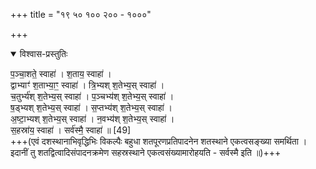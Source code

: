 +++
title = "१९ ५० १०० २०० - १०००"

+++

<details open><summary>विश्वास-प्रस्तुतिः</summary>

प॒ञ्चा॒शते॒ स्वाहा॑ । श॒ताय॒ स्वाहा॑ ।  
द्वाभ्याꣳ॑ श॒ताभ्या॒ꣳ॒ स्वाहा॑ । त्रि॒भ्यश् श॒तेभ्य॒स् स्वाहा॑ ।  
च॒तुर्भ्य॑श् श॒तेभ्य॒स् स्वाहा॑ । प॒ञ्चभ्य॑श् श॒तेभ्य॒स् स्वाहा॑ ।  
ष॒ड्भ्यश् श॒तेभ्य॒स् स्वाहा॑ । स॒प्तभ्य॑श् श॒तेभ्य॒स् स्वाहा॑ ।  
अ॒ष्टा॒भ्यश् श॒तेभ्य॒स् स्वाहा॑ । न॒वभ्य॑श् श॒तेभ्य॒स् स्वाहा॑ ।  
स॒हस्रा॑य॒ स्वाहा॑ । सर्व॑स्मै॒ स्वाहा॑ ॥ [49]  
+++(एवं दशस्थानाभिवृद्धिभिः विकल्पैः बहुधा शतपूरणप्रतिपादनेन शतस्थाने एकत्वसङ्ख्या समर्थिता । इदानीं तु शतद्वित्वादिसंपादनक्रमेण सहस्रस्थाने एकत्वसंख्यामारोहयति - सर्वस्मै इति ॥)+++
</details>



